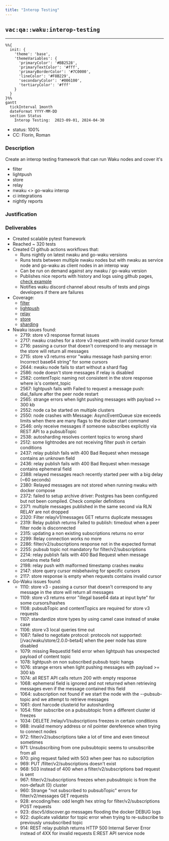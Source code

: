 ```yaml
---
title: "Interop Testing"
---
```

## `vac:qa::waku:interop-testing`
---

```mermaid
%%{ 
  init: { 
    'theme': 'base', 
    'themeVariables': { 
      'primaryColor': '#BB2528', 
      'primaryTextColor': '#fff', 
      'primaryBorderColor': '#7C0000', 
      'lineColor': '#F8B229', 
      'secondaryColor': '#006100', 
      'tertiaryColor': '#fff' 
    } 
  } 
}%%
gantt
  tickInterval 1month
  dateFormat YYYY-MM-DD 
  section Status
    Interop Testing:  2023-09-01, 2024-04-30
```

- status: 100%
- CC: Florin, Roman

### Description

Create an interop testing framework that can run Waku nodes and cover it's

* filter
* lightpush
* store
* relay
* nwaku <> go-waku interop
* ci integrations
* nightly reports

### Justification


### Deliverables

* Created scalable pytest framework
* Reached ~ 320 tests
* Created CI github actions workflows that:
  * Runs nightly on latest nwaku and go-waku versions
  * Runs tests between multiple nwaku nodes but with nwaku as service node and go-waku as client nodes in an interop way
  * Can be run on demand against any nwaku / go-waku version
  * Publishes nice reports with history and logs using github pages, [check example](https://waku-org.github.io/waku-interop-tests/nim/210/)
  * Notifies waku discord channel about results of tests and pings developers if there are failures
* Coverage:
  *  [filter](https://github.com/waku-org/waku-interop-tests/tree/master/tests/filter)
  *  [lightpush](https://github.com/waku-org/waku-interop-tests/tree/master/tests/light_push)
  *  [relay](https://github.com/waku-org/waku-interop-tests/tree/master/tests/relay)
  *  [store](https://github.com/waku-org/waku-interop-tests/tree/master/tests/store)
  *  [sharding](https://github.com/waku-org/waku-interop-tests/tree/master/tests/sharding)
* Nwaku issues found: 
  *  2719: store v3 response format issues
  *  2717: nwaku crashes for a store v3 request with invalid cursor format
  *  2716: passing a cursor that doesn't correspond to any message in the store will return all messages
  *  2715: store v3 returns error "waku message hash parsing error: Incorrect base64 string" for some cursors
  *  2644: nwaku node fails to start without a shard flag
  *  2586: node doesn't store messages if relay is disabled
  *  2582: contentTopic naming not consistent in the store response where is's content_topic
  *  2567: lightpush fails with Failed to request a message push: dial_failure after the peer node restart
  *  2565: strange errors when light pushing messages with payload >= 300 kb
  *  2552: node ca be started on multiple clusters
  *  2550: node crashes with Message: AsyncEventQueue size exceeds limits when there are many flags to the docker start command
  *  2546: only receive messages if someone subscribes explicitly via REST API to a pubsubTopic
  *  2538: autosharding resolves content topics to wrong shard
  *  2512: some lightnodes are not receiving filter push in certain conditions
  *  2437: relay publish fails with 400 Bad Request when message contains an unknown field
  *  2436: relay publish fails with 400 Bad Request when message contains ephemeral field
  *  2388: relayed messages reach recently started peer with a big delay (~60 seconds)
  *  2380: Relayed messages are not stored when running nwaku with docker compose
  *  2372: failed to setup archive driver: Postgres has been configured but not been compiled. Check compiler definitions
  *  2371: multiple messages published in the same second via RLN RELAY are not dropped
  *  2320: Filter relay/v1/messages GET returns duplicate messages
  *  2319: Relay publish returns Failed to publish: timedout when a peer filter node is disconnected
  *  2315: updating a non existing subscriptions returns no error
  *  2299: Relay connection works no more
  *  2286: filter/v2/subscriptions response not in the expected format
  *  2255: pubsub topic not mandatory for filter/v2/subscriptions
  *  2214: relay publish fails with 400 Bad Request when message contains meta field
  *  2198: relay push with malformed timestamp crashes nwaku
  *  2147: store query cursor misbehaving for specific cursors
  *  2117: store response is empty when requests contains invalid cursor
* Go-Waku issues found:
  *  1110: store v3 - passing a cursor that doesn't correspond to any message in the store will return all messages
  *  1109: store v3 returns error "illegal base64 data at input byte" for some cursors/hashes
  *  1108: pubsubTopic and contentTopics are required for store v3 requests
  *  1107: standardize store types by using camel case instead of snake case
  *  1106: store v3 local queries time out
  *  1087: failed to negotiate protocol: protocols not supported: [/vac/waku/store/2.0.0-beta4] when the peer node has store disabled
  *  1079: missing RequestId field error when lightpush has unexpected payload of content topic
  *  1078: lightpush on non subscribed pubsub topic hangs
  *  1076: strange errors when light pushing messages with payload >= 300 kb
  *  1074: all REST API calls return 200 with empty response
  *  1068: ephemeral field is ignored and not returned when retrieving messages even if the message contained this field
  *  1064: subscription not found if we start the node with the --pubsub-topic and we attempt to retrieve messages
  *  1061: dont harcode clusterid for autosharding
  *  1054: filter subscribe on a pubsubtopic from a different cluster id freezes
  *  1034: DELETE /relay/v1/subscriptions freezes in certain conditions
  *  988: invalid memory address or nil pointer dereference when trying to connect nodes
  *  972: filter/v2/subscriptions take a lot of time and even timeout sometimes
  *  971: Unsubscribing from one pubsubtopic seems to unsubscribe from all
  *  970: ping request failed with 503 when peer has no subscription
  *  969: PUT /filter/v2/subscriptions doesn't exist
  *  968: 503 instead of 400 when a filter/v2/subscriptions bad request is sent
  *  967: filter/v2/subscriptions freezes when pubsubtopic is from the non-default (0) cluster
  *  960: Strange "not subscribed to pubsubTopic" errors for filter/v2/messages GET requests
  *  928: encoding/hex: odd length hex string for filter/v2/subscriptions POST requests
  *  923: discv5/discover.go messages flooding the docker DEBUG logs
  *  922: duplicate validator for topic error when trying to re-subscribe to previously unsubscribed topic
  *  914: REST relay publish returns HTTP 500 Internal Server Error instead of 4XX for invalid requests E:REST API service node
